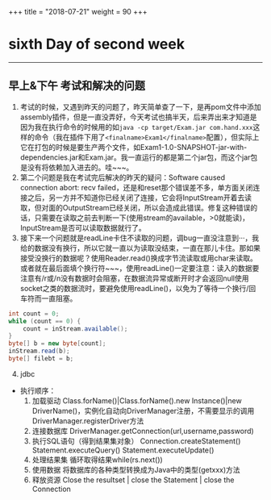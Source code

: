 +++
title = "2018-07-21"
weight = 90
+++

sixth Day of second week
=

---

## 早上&下午 考试和解决的问题
1. 考试的时候，又遇到昨天的问题了，昨天简单查了一下，是再pom文件中添加assembly插件，但是一直没弄好，今天考试也搞半天，后来弄出来才知道是因为我在执行命令的时候用的如`java -cp target/Exam.jar com.hand.xxx`这样的命令（我在插件下用了`<finalname>Exam1</finalname>`配置），但实际上它在打包的时候是要生产两个文件，如Exam1-1.0-SNAPSHOT-jar-with-dependencies.jar和Exam.jar。我一直运行的都是第二个jar包，而这个jar包是没有将依赖加入进去的。哇~~~。
2. 第二个问题是我在考试完后解决的昨天的疑问：Software caused connection abort: recv failed，还是和reset那个错误差不多，单方面关闭连接之后，另一方并不知道你已经关闭了连接，它会将InputStream开着去读取，但对面的OutputStream已经关闭，所以会造成此错误。修复这种错误的话，只需要在读取之前去判断一下(使用stream的available，>0就能读)，InputStream是否可以读取数据就行了。
3. 接下来一个问题就是readLine卡住不读取的问题，调bug一直没注意到···，我给的数据没有换行，所以它就一直以为读取没结束，一直在那儿卡住。那如果接受没换行的数据呢？使用Reader.read()换成字节流读取或用char来读取。或者就在最后面填个换行符~~~，使用readLine()一定要注意：读入的数据要注意有/r或/n没有数据时会阻塞，在数据流异常或断开时才会返回null使用socket之类的数据流时，要避免使用readLine()，以免为了等待一个换行/回车符而一直阻塞。
```java
int count = 0;
while (count == 0) {
    count = inStream.available();
}
byte[] b = new byte[count];
inStream.read(b);
byte[] filebt = b;
```

4. jdbc
* 执行顺序：
    1. 加载驱动
        Class.forName()|Class.forName().new Instance()|new DriverName()，实例化自动向DriverManager注册，不需要显示的调用DriverManager.registerDriver方法
    2. 连接数据库
        DriverManager.getConnection(url,username,password)
    3. 执行SQL语句（得到结果集对象）
        Connection.createStatement()
        Statement.executeQuery()
        Statement.executeUpdate()
    4. 处理结果集
        循环取得结果while(rs.next())
    5. 使用数据
        将数据库的各种类型转换成为Java中的类型(getxxx)方法
    6. 释放资源
        Close the resultset | close the Statement | close the Connection
